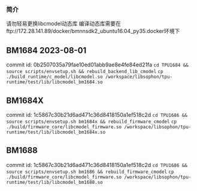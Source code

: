 ### 简介
请勿轻易更换libcmodel动态库
编译动态库需要在ftp://172.28.141.89/docker/bmnnsdk2_ubuntu16.04_py35.docker环境下

## BM1684 2023-08-01
commit id: 0b2507035a79fae10ed01abb9ae8e4fe84ed21fa
`cd TPU1684 && source scripts/envsetup.sh && rebuild_backend_lib_cmodel`
`cp ./build_runtime/c_model/libcmodel.so /workspace/libsophon/tpu-runtime/test/lib/libcmodel_bm1684.so`

## BM1684X
commit id: 1c5867c30b21d6ad471c36d8418150a1ef518c2d
`cd TPU1686 && source scripts/envsetup.sh bm1684x && rebuild_firmware_cmodel`
`cp ./build/firmware_core/libcmodel_firmware.so /workspace/libsophon/tpu-runtime/test/lib/libcmodel_bm1684x.so`

## BM1688
commit id: 1c5867c30b21d6ad471c36d8418150a1ef518c2d
`cd TPU1686 && source scripts/envsetup.sh bm1686 && rebuild_firmware_cmodel`
`cp ./build/firmware_core/libcmodel_firmware.so /workspace/libsophon/tpu-runtime/test/lib/libcmodel_bm1688.so`
